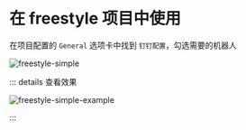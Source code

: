 # 在 freestyle 项目中使用

在项目配置的 `General` 选项卡中找到 `钉钉配置`，勾选需要的机器人

![freestyle-simple](../assets/freestyle-simple.png)

::: details 查看效果

![freestyle-simple-example](../assets/freestyle-simple-example.png)

:::
